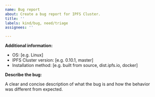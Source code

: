 ```yaml
---
name: Bug report
about: Create a bug report for IPFS Cluster.
title: ''
labels: kind/bug, need/triage
assignees: ''

---
```


<!--
You are about to open an issue in the ipfs-cluster repository. Please verify that:

* You read the troubleshooting docs (https://cluster.ipfs.io/documentation/troubleshooting/)
* You searched for similar issues in the repo without luck
* All peers are configured using the same cluster `secret`

Thank you!
-->

**Additional information:**
 - OS: [e.g. Linux]
 - IPFS Cluster version: [e.g. 0.10.1, master]
 - Installation method: [e.g. built from source, dist.ipfs.io, docker]

**Describe the bug:**

A clear and concise description of what the bug is and how the behavior was different from expected.
